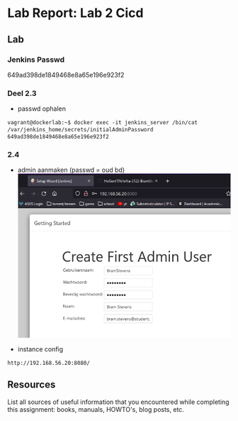 # Lab Report: Lab 2 Cicd

## Lab
### Jenkins Passwd
649ad398de1849468e8a65e196e923f2

### Deel 2.3

- passwd ophalen
```console
vagrant@dockerlab:~$ docker exec -it jenkins_server /bin/cat /var/jenkins_home/secrets/initialAdminPassword
649ad398de1849468e8a65e196e923f2
```
### 2.4 
- admin aanmaken (passwd = oud bd)
![Admin, 11 october 2021](img/JenkinsAdmin.PNG?raw=true)

- instance config
```console
http://192.168.56.20:8080/
```



## Resources

List all sources of useful information that you encountered while completing this assignment: books, manuals, HOWTO's, blog posts, etc.
